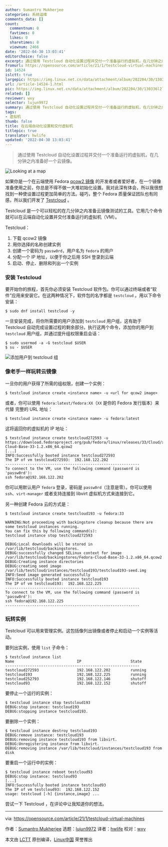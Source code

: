 ```yaml
---
author: Sumantro Mukherjee
categories: 系统运维
comments_data: []
count:
  commentnum: 0
  favtimes: 0
  likes: 0
  sharetimes: 0
  viewnum: 2466
date: '2022-04-30 13:03:41'
editorchoice: false
excerpt: 通过使用 Testcloud 自动化设置过程并交付一个准备运行的虚拟机，在几分钟之内准备好一个云镜像。
fromurl: https://opensource.com/article/21/1/testcloud-virtual-machines
id: 14524
islctt: true
largepic: https://img.linux.net.cn/data/attachment/album/202204/30/130336l2l1a77p7m8hwp28.jpg
url: /article-14524-1.html
pic: https://img.linux.net.cn/data/attachment/album/202204/30/130336l2l1a77p7m8hwp28.jpg.thumb.jpg
related: []
reviewer: wxy
selector: lujun9972
summary: 通过使用 Testcloud 自动化设置过程并交付一个准备运行的虚拟机，在几分钟之内准备好一个云镜像。
tags:
- 虚拟机
thumb: false
title: 在云端自动化设置和交付虚拟机
titlepic: true
translator: hwlife
updated: '2022-04-30 13:03:41'
---
```



> 
> 通过使用 Testcloud 自动化设置过程并交付一个准备运行的虚拟机，在几分钟之内准备好一个云镜像。
> 
> 
> 


![](/data/attachment/album/202204/30/130336l2l1a77p7m8hwp28.jpg "Looking at a map")


如果你是一个在云端使用 Fedora [qcow2 镜像](https://en.wikipedia.org/wiki/Qcow) 的开发者或者爱好者，在一个镜像准备使用之前，你总是不得不做一大堆初始化设置。我对此深有体会，所以我很想找到一种使设置过程更加简单的方法。碰巧，整个 Fedora 质量保证团队也有同感，所以我们开发了 [Testcloud](https://pagure.io/testcloud) 。


Testcloud 是一个可以轻松的在几分钟之内准备云镜像测试的工具。它用几个命令就可以在云端自动化设置并交付准备运行的虚拟机（VM）。


Testcloud：


1. 下载 qcow2 镜像
2. 用你选择的名称创建实例
3. 创建一个密码为 `passw0rd`，用户名为 `fedora` 的用户
4. 分配一个 IP 地址，以便于你之后用 SSH 登录到云端
5. 启动、停止、删除和列出一个实例


### 安装 Testcloud


要开始你的旅程，首先你必须安装 Testcloud 软件包。你可以通过终端或者“软件”应用来安装它。在这两种情况下，软件包的名字都是 `testcloud` 。用以下命令安装：



```
$ sudo dnf install testcloud -y

```

一旦安装完成，将你所需要的用户添加到 `testcloud` 用户组，这有助于 Testcloud 自动完成设置过程的剩余部分。执行这两个命令，添加你的用户到 `testcloud` 用户组，并通过提升组权限重启会话：



```
$ sudo usermod -a -G testcloud $USER
$ su - $USER

```

![添加用户到 testcloud 组](/data/attachment/album/202204/30/130342f3lllvviqmevze44.png "Add user to testcloud group")


### 像老手一样玩转云镜像


一旦你的用户获得了所需的组权限，创建一个实例：



```
$ testcloud instance create <instance name> -u <url for qcow2 image>

```

或者，你可以使用 `fedora:latest/fedora:XX`（`XX` 是你的 Fedora 发行版本）来代替 完整的 URL 地址：



```
$ testcloud instance create <instance name> -u fedora:latest

```

这将返回你的虚拟机的 IP 地址：



```
$ testcloud instance create testcloud272593 -u https://download.fedoraproject.org/pub/fedora/linux/releases/33/Cloud/x86_64/images/Fedora-Cloud-Base-33-1.2.x86_64.qcow2  
[...]
INFO:Successfully booted instance testcloud272593
The IP of vm testcloud272593:  192.168.122.202
------------------------------------------------------------
To connect to the VM, use the following command (password is 'passw0rd'):
ssh fedora@192.168.122.202

```

你可以用默认用户 `fedora` 登录，密码是 `passw0rd`（注意是零）。你可以使用 `ssh`、`virt-manager` 或者支持连接到 libvirt 虚拟机方式来连接到它。


另一种创建 Fedora 云的方式是：



```
$ testcloud instance create testcloud193 -u fedora:33
 
WARNING:Not proceeding with backingstore cleanup because there are some testcloud instances running.
You can fix this by following command(s):
testcloud instance stop testcloud272593

DEBUG:Local downloads will be stored in /var/lib/testcloud/backingstores.
DEBUG:successfully changed SELinux context for image /var/lib/testcloud/backingstores/Fedora-Cloud-Base-33-1.2.x86_64.qcow2
DEBUG:Creating instance directories
DEBUG:creating seed image /var/lib/testcloud/instances/testcloud193/testcloud193-seed.img
INFO:Seed image generated successfully
INFO:Successfully booted instance testcloud193
The IP of vm testcloud193:  192.168.122.225
------------------------------------------------------------
To connect to the VM, use the following command (password is 'passw0rd'):
ssh fedora@192.168.122.225
------------------------------------------------------------

```

### 玩转实例


Testcloud 可以用来管理实例。这包括像列出镜像或者停止和启动一个实例等活动。


要列出实例，使用 `list` 子命令：



```
$ testcloud instance list                
Name                            IP                      State    
------------------------------------------------------------
testcloud272593                 192.168.122.202         running    
testcloud193                    192.168.122.225         running    
testcloud252793                 192.168.122.146         shutoff    
testcloud93                     192.168.122.152         shutoff

```

要停止一个运行的实例：



```
$ testcloud instance stop testcloud193  
DEBUG:stop instance: testcloud193
DEBUG:stopping instance testcloud193.

```

要删除一个实例：



```
$ testcloud instance destroy testcloud193  
DEBUG:remove instance: testcloud193
DEBUG:removing instance testcloud193 from libvirt.
DEBUG:Unregistering instance from libvirt.
DEBUG:removing instance /var/lib/testcloud/instances/testcloud193 from disk

```

要重启一个运行中的实例：



```
$ testcloud instance reboot testcloud93                                                                                        
DEBUG:stop instance: testcloud93
[...]
INFO:Successfully booted instance testcloud93
The IP of vm testcloud93:  192.168.122.152
usage: testcloud [-h] {instance,image} ...

```

尝试一下 Testcloud ，在评论中让我知道你的想法。




---


via: <https://opensource.com/article/21/1/testcloud-virtual-machines>


作者：[Sumantro Mukherjee](https://opensource.com/users/sumantro) 选题：[lujun9972](https://github.com/lujun9972) 译者：[hwlife](https://github.com/hwlife) 校对：[wxy](https://github.com/wxy)


本文由 [LCTT](https://github.com/LCTT/TranslateProject) 原创编译，[Linux中国](https://linux.cn/) 荣誉推出